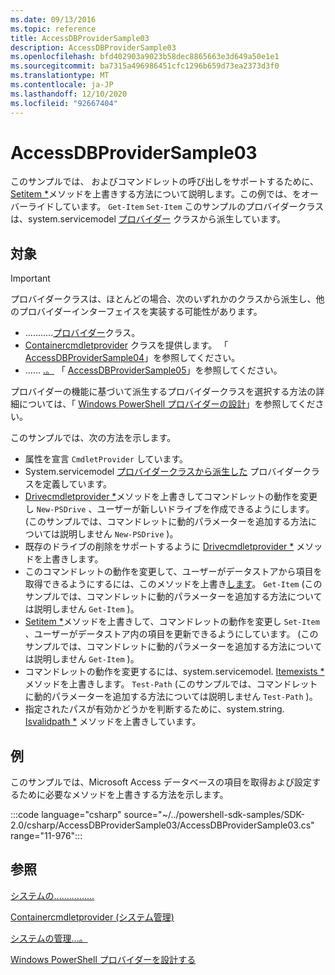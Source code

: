 ```yaml
---
ms.date: 09/13/2016
ms.topic: reference
title: AccessDBProviderSample03
description: AccessDBProviderSample03
ms.openlocfilehash: bfd402903a9023b58dec8865663e3d649a50e1e1
ms.sourcegitcommit: ba7315a496986451cfc1296b659d73ea2373d3f0
ms.translationtype: MT
ms.contentlocale: ja-JP
ms.lasthandoff: 12/10/2020
ms.locfileid: "92667404"
---
```

# <a name="accessdbprovidersample03"></a>AccessDBProviderSample03

このサンプルでは、 [](/dotnet/api/System.Management.Automation.Provider.ItemCmdletProvider.GetItem)およびコマンドレットの呼び出しをサポートするために、 [Setitem *](/dotnet/api/System.Management.Automation.Provider.ItemCmdletProvider.SetItem)メソッドを上書きする方法について説明します。この例では、をオーバーライドしています。 `Get-Item` `Set-Item` このサンプルのプロバイダークラスは、system.servicemodel [プロバイダー](/dotnet/api/System.Management.Automation.Provider.ItemCmdletProvider) クラスから派生しています。

## <a name="demonstrates"></a>対象

> [!IMPORTANT]
> プロバイダークラスは、ほとんどの場合、次のいずれかのクラスから派生し、他のプロバイダーインターフェイスを実装する可能性があります。
>
> - ...........[プロバイダー](/dotnet/api/System.Management.Automation.Provider.ItemCmdletProvider)クラス。
> - [Containercmdletprovider](/dotnet/api/System.Management.Automation.Provider.ContainerCmdletProvider) クラスを提供します。 「 [AccessDBProviderSample04](./accessdbprovidersample04.md)」を参照してください。
> - ...... [.。](/dotnet/api/System.Management.Automation.Provider.NavigationCmdletProvider) 「 [AccessDBProviderSample05](./accessdbprovidersample05.md)」を参照してください。
>
> プロバイダーの機能に基づいて派生するプロバイダークラスを選択する方法の詳細については、「 [Windows PowerShell プロバイダーの設計](./provider-types.md)」を参照してください。

このサンプルでは、次の方法を示します。

- 属性を宣言 `CmdletProvider` しています。
- System.servicemodel [プロバイダークラスから派生した](/dotnet/api/System.Management.Automation.Provider.ItemCmdletProvider) プロバイダークラスを定義しています。
- [Drivecmdletprovider *](/dotnet/api/System.Management.Automation.Provider.DriveCmdletProvider.NewDrive)メソッドを上書きしてコマンドレットの動作を変更し `New-PSDrive` 、ユーザーが新しいドライブを作成できるようにします。
  (このサンプルでは、コマンドレットに動的パラメーターを追加する方法については説明しません `New-PSDrive` )。
- 既存のドライブの削除をサポートするように [Drivecmdletprovider *](/dotnet/api/System.Management.Automation.Provider.DriveCmdletProvider.RemoveDrive) メソッドを上書きします。
- このコマンドレットの動作を変更して、ユーザーがデータストアから項目を取得できるようにするには、このメソッドを上書き[します](/dotnet/api/System.Management.Automation.Provider.ItemCmdletProvider.GetItem)。 `Get-Item` (このサンプルでは、コマンドレットに動的パラメーターを追加する方法については説明しません `Get-Item` )。
- [Setitem *](/dotnet/api/System.Management.Automation.Provider.ItemCmdletProvider.SetItem)メソッドを上書きして、コマンドレットの動作を変更し `Set-Item` 、ユーザーがデータストア内の項目を更新できるようにしています。 (このサンプルでは、コマンドレットに動的パラメーターを追加する方法については説明しません `Get-Item` )。
- コマンドレットの動作を変更するには、system.servicemodel. [Itemexists *](/dotnet/api/System.Management.Automation.Provider.ItemCmdletProvider.ItemExists)メソッドを上書きします。 `Test-Path` (このサンプルでは、コマンドレットに動的パラメーターを追加する方法については説明しません `Test-Path` )。
- 指定されたパスが有効かどうかを判断するために、system.string. [Isvalidpath *](/dotnet/api/System.Management.Automation.Provider.ItemCmdletProvider.IsValidPath) メソッドを上書きしています。

## <a name="example"></a>例

このサンプルでは、Microsoft Access データベースの項目を取得および設定するために必要なメソッドを上書きする方法を示します。

:::code language="csharp" source="~/../powershell-sdk-samples/SDK-2.0/csharp/AccessDBProviderSample03/AccessDBProviderSample03.cs" range="11-976":::

## <a name="see-also"></a>参照

[システムの................](/dotnet/api/System.Management.Automation.Provider.ItemCmdletProvider)

[Containercmdletprovider (システム管理)](/dotnet/api/System.Management.Automation.Provider.ContainerCmdletProvider)

[システムの管理...。](/dotnet/api/System.Management.Automation.Provider.NavigationCmdletProvider)

[Windows PowerShell プロバイダーを設計する](./provider-types.md)
